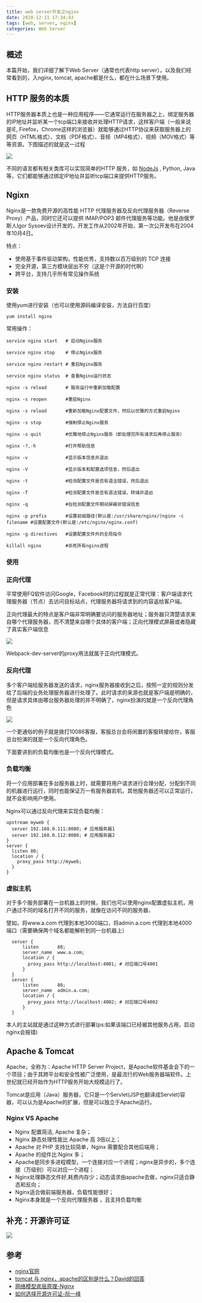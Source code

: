 ```yaml
---
title: web server开发之nginx
date: 2020-12-11 17:34:43
tags: [web, server, nginx]
categories: Web Server
---
```

## 概述

本篇开始，我们详细了解下Web Server（通常也代表http server），以及我们经常看到的，入nginx, tomcat, apache都是什么，都在什么场景下使用。

<!-- more -->
## HTTP 服务的本质

HTTP服务器本质上也是一种应用程序——它通常运行在服务器之上，绑定服务器的IP地址并监听某一个tcp端口来接收并处理HTTP请求，这样客户端（一般来说是IE, Firefox，Chrome这样的浏览器）就能够通过HTTP协议来获取服务器上的网页（HTML格式）、文档（PDF格式）、音频（MP4格式）、视频（MOV格式）等等资源。下图描述的就是这一过程

![](./1.jpg)

不同的语言都有相关类库可以实现简单的HTTP 服务，如 [NodeJs](/web%E5%BC%80%E5%8F%91%E6%A1%86%E6%9E%B6%E4%B9%8Bkoa2/#%E5%8E%9F%E7%94%9Fnodejs) , Python, Java等，它们都能够通过绑定IP地址并监听tcp端口来提供HTTP服务。

## Ngixn

Nginx是一款免费开源的高性能 HTTP 代理服务器及反向代理服务器（Reverse Proxy）产品，同时它还可以提供 IMAP/POP3 邮件代理服务等功能。他是由俄罗斯人Igor Sysoev设计开发的，开发工作从2002年开始，第一次公开发布在2004年10月4日。

特点：

- 使用基于事件驱动架构，性能优秀，支持数以百万级别的 TCP 连接
- 完全开源，第三方模块层出不穷（这是个开源的时代啊）
- 跨平台，支持几乎所有常见操作系统

### 安装

使用yum进行安装（也可以使用源码编译安装，方法自行百度）

    yum install nginx

常用操作：

    service nginx start   # 启动Nginx服务

    service nginx stop    # 停止Nginx服务

    service nginx restart # 重启Nginx服务

    service nginx status  # 查看Nginx运行状态

    nginx -s reload       # 服务运行中重新加载配置

    nginx -s reopen       #重启Nginx

    nginx -s reload       #重新加载Nginx配置文件，然后以优雅的方式重启Nginx

    nginx -s stop         #强制停止Nginx服务

    nginx -s quit         #优雅地停止Nginx服务（即处理完所有请求后再停止服务）

    nginx -?,-h           #打开帮助信息

    nginx -v              #显示版本信息并退出

    nginx -V              #显示版本和配置选项信息，然后退出

    nginx -t              #检测配置文件是否有语法错误，然后退出

    nginx -T              #检测配置文件是否有语法错误，转储并退出

    nginx -q              #在检测配置文件期间屏蔽非错误信息

    nginx -p prefix       #设置前缀路径(默认是:/usr/share/nginx/)nginx -c filename #设置配置文件(默认是:/etc/nginx/nginx.conf)

    nginx -g directives   #设置配置文件外的全局指令
    
    killall nginx         #杀死所有nginx进程

### 使用


### 正向代理

平常使用FQ软件访问Google，Facebook时的过程就是正常代理：客户端请求代理服务器（节点）去访问目标站点，代理服务器将请求到的内容返给客户端。

正向代理最大的特点是客户端非常明确要访问的服务器地址；服务器只清楚请求来自哪个代理服务器，而不清楚来自哪个具体的客户端；正向代理模式屏蔽或者隐藏了真实客户端信息

![](./2.jpg)

Webpack-dev-server的proxy用法就属于正向代理模式。

### 反向代理

多个客户端给服务器发送的请求，nginx服务器接收到之后，按照一定的规则分发给了后端的业务处理服务器进行处理了。此时请求的来源也就是客户端是明确的，但是请求具体由哪台服务器处理的并不明确了，nginx扮演的就是一个反向代理角色

![](./3.jpg)

一个更通俗的例子就是拨打10086客服，客服总台会将闲置的客服转接给你，客服总台扮演的就是一个反向代理角色。

下面要讲到的负载均衡也是一个反向代理模式。

### 负载均衡

将一个应用部署在多台服务器上时，就需要将用户请求进行合理分配，分配到不同的机器进行运行，同时也能保证万一有服务器宕机，其他服务器还可以正常运行，就不会影响用户使用。

Nginx可以通过反向代理来实现负载均衡：


    upstream myweb {
      server 192.168.0.111:8080; # 应用服务器1
      server 192.168.0.112:8080; # 应用服务器2
    }
    server {
      listen 80;
      location / {
        proxy_pass http://myweb;
      }
    }


### 虚拟主机

对于多个服务部署在一台机器上的时候，我们也可以使用nginx配置虚拟主机，用户通过不同的域名打开不同的服务，就像在访问不同的服务器，

譬如，将www.a.com 代理到本地3000端口，将admin.a.com 代理到本地4000端口（需要确保两个域名都能解析到同一台机器上）


      server {
          listen       80;
          server_name  www.a.com;
          location / {
            proxy_pass http://localhost:4001; # 对应端口号4001
          }
      }
      server {
          listen       80;
          server_name  admin.a.com;
          location / {
            proxy_pass http://localhost:4002; # 对应端口号4002
          }
      }

本人的主站就是通过这种方式进行部署(ps:如果该端口已经被其他服务占用，启动nginx会报错)


## Apache & Tomcat

Apache，全称为：Apache HTTP Server Project，是Apache软件基金会下的一个项目；由于其跨平台和安全性被广泛使用，是最流行的Web服务器端软件。上世纪就已经开始作为HTTP服务开始大规模运行了。

Tomcat是应用（Java）服务器，它只是一个Servlet(JSP也翻译成Servlet)容器，可以认为是Apache的扩展，但是可以独立于Apache运行。


### Nginx VS Apache

- Nginx 配置简洁, Apache 复杂；
- Nginx 静态处理性能比 Apache 高 3倍以上；
- Apache 对 PHP 支持比较简单，Nginx 需要配合其他后端用；
- Apache 的组件比 Nginx 多；
- Apache是同步多进程模型，一个连接对应一个进程；nginx是异步的，多个连接（万级别）可以对应一个进程；
- Nginx处理静态文件好,耗费内存少；动态请求由apache去做，nginx只适合静态和反向；
- Nginx适合做前端服务器，负载性能很好；
- Nginx本身就是一个反向代理服务器 ，且支持负载均衡

## 补充：开源许可证

![](./1.png)

## 参考

- [nginx官网](http://nginx.org/)
- [tomcat 与 nginx，apache的区别是什么？David的回答](https://www.zhihu.com/question/32212996/answer/87524617)
- [网络模型底层原理-Nginx](https://zhuanlan.zhihu.com/p/226160943)
- [如何选择开源许可证-阮一峰](https://www.ruanyifeng.com/blog/2011/05/how_to_choose_free_software_licenses.html)
